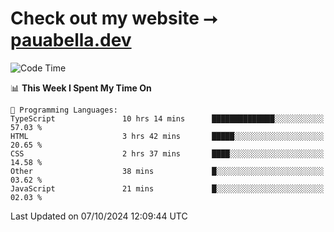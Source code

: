 # Check out my website ⭢ [pauabella.dev](https://pauabella.dev)

<!--START_SECTION:waka-->
![Code Time](http://img.shields.io/badge/Code%20Time-3%2C774%20hrs%2022%20mins-blue)

📊 **This Week I Spent My Time On** 

```text
💬 Programming Languages: 
TypeScript               10 hrs 14 mins      ██████████████░░░░░░░░░░░   57.03 % 
HTML                     3 hrs 42 mins       █████░░░░░░░░░░░░░░░░░░░░   20.65 % 
CSS                      2 hrs 37 mins       ████░░░░░░░░░░░░░░░░░░░░░   14.58 % 
Other                    38 mins             █░░░░░░░░░░░░░░░░░░░░░░░░   03.62 % 
JavaScript               21 mins             █░░░░░░░░░░░░░░░░░░░░░░░░   02.03 % 
```


 Last Updated on 07/10/2024 12:09:44 UTC
<!--END_SECTION:waka-->
